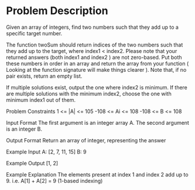 # Problem Description
 
 

Given an array of integers, find two numbers such that they add up to a specific target number.

 

The function twoSum should return indices of the two numbers such that they add up to the target, where index1 < index2. Please note that your returned answers (both index1 and index2 ) are not zero-based. Put both these numbers in order in an array and return the array from your function ( Looking at the function signature will make things clearer ). Note that, if no pair exists, return an empty list.

If multiple solutions exist, output the one where index2 is minimum. If there are multiple solutions with the minimum index2, choose the one with minimum index1 out of them.



Problem Constraints
1 <= |A| <= 105
-108 <= Ai <= 108
-108 <= B <= 108


Input Format
The first argument is an integer array A.
The second argument is an integer B.


Output Format
Return an array of integer, representing the answer


Example Input
A: [2, 7, 11, 15]
B: 9


Example Output
[1, 2]


Example Explanation
The elements present at index 1 and index 2 add up to 9. i.e. A[1] + A[2] = 9 (1-based indexing)
